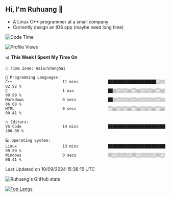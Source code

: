 ## Hi, I'm Ruhuang 👋

- A Linux C++ programmer at a small company
- Currently design an IOS app (maybe need long time)

<!--START_SECTION:waka-->
![Code Time](http://img.shields.io/badge/Code%20Time-95%20hrs%2026%20mins-blue)

![Profile Views](http://img.shields.io/badge/Profile%20Views-1-blue)

📊 **This Week I Spent My Time On** 

```text
🕑︎ Time Zone: Asia/Shanghai

💬 Programming Languages: 
C++                      11 mins             █████████████████████░░░░   82.92 % 
C                        1 min               ██░░░░░░░░░░░░░░░░░░░░░░░   09.99 % 
Markdown                 0 secs              ██░░░░░░░░░░░░░░░░░░░░░░░   06.68 % 
HTML                     0 secs              ░░░░░░░░░░░░░░░░░░░░░░░░░   00.41 % 

🔥 Editors: 
VS Code                  14 mins             █████████████████████████   100.00 % 

💻 Operating System: 
Linux                    13 mins             █████████████████████████   99.59 % 
Windows                  0 secs              ░░░░░░░░░░░░░░░░░░░░░░░░░   00.41 % 
```


 Last Updated on 10/09/2024 15:36:15 UTC
<!--END_SECTION:waka-->

![Ruhuang's GitHub stats](https://github-readme-stats.vercel.app/api?username=ruhuang2001&count_private=true&hide_title=true&show_icons=true&theme=vue)

[![Top Langs](https://github-readme-stats.vercel.app/api/top-langs/?username=ruhuang2001&layout=compact)](https://github.com/anuraghazra/github-readme-stats)
